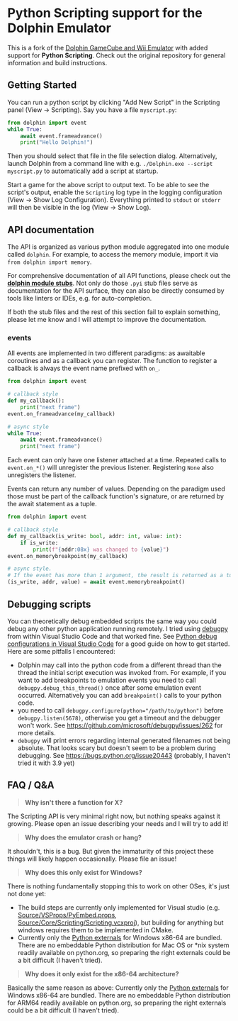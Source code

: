 # Python Scripting support for the Dolphin Emulator

This is a fork of the [Dolphin GameCube and Wii Emulator](https://github.com/dolphin-emu/dolphin)
with added support for **Python Scripting**.
Check out the original repository for general information and build instructions.

## Getting Started

You can run a python script by clicking "Add New Script" in the Scripting panel (View -> Scripting).
Say you have a file `myscript.py`:
```python
from dolphin import event
while True:
    await event.frameadvance()
    print("Hello Dolphin!")
```
Then you should select that file in the file selection dialog.
Alternatively, launch Dolphin from a command line with e.g. `./Dolphin.exe --script myscript.py`
to automatically add a script at startup.

Start a game for the above script to output text.
To be able to see the script's output, enable the `Scripting` log type in the logging configuration (View -> Show Log Configuration).
Everything printed to `stdout` or `stderr` will then be visible in the log (View -> Show Log).


## API documentation

The API is organized as various python module aggregated into one module called `dolphin`.
For example, to access the memory module, import it via `from dolphin import memory`.

For comprehensive documentation of all API functions, please check out the **[dolphin module stubs](dolphin-stubs/)**.
Not only do those `.pyi` stub files serve as documentation for the API surface,
they can also be directly consumed by tools like linters or IDEs, e.g. for auto-completion.

If both the stub files and the rest of this section fail to explain something,
please let me know and I will attempt to improve the documentation.

### events

All events are implemented in two different paradigms: as awaitable coroutines and as a callback you can register.
The function to register a callback is always the event name prefixed with `on_`.
```python
from dolphin import event

# callback style
def my_callback():
    print("next frame")
event.on_frameadvance(my_callback)

# async style
while True:
    await event.frameadvance()
    print("next frame")
```

Each event can only have one listener attached at a time.
Repeated calls to `event.on_*()` will unregister the previous listener.
Registering `None` also unregisters the listener.

Events can return any number of values.
Depending on the paradigm used those must be part of the callback function's signature,
or are returned by the await statement as a tuple.
```python
from dolphin import event

# callback style
def my_callback(is_write: bool, addr: int, value: int):
    if is_write:
        print(f"{addr:08x} was changed to {value}")
event.on_memorybreakpoint(my_callback)

# async style.
# If the event has more than 1 argument, the result is returned as a tuple.
(is_write, addr, value) = await event.memorybreakpoint()
```


## Debugging scripts

You can theoretically debug embedded scripts the same way you could debug any other python application running remotely.
I tried using [debugpy](https://github.com/microsoft/debugpy) from within Visual Studio Code and that worked fine.
See [Python debug configurations in Visual Studio Code](https://code.visualstudio.com/docs/python/debugging)
for a good guide on how to get started.
Here are some pitfalls I encountered:

- Dolphin may call into the python code from a different thread than the thread
  the initial script execution was invoked from.
  For example, if you want to add breakpoints to emulation events you need to call
  `debugpy.debug_this_thread()` once after some emulation event occurred.
  Alternatively you can add `breakpoint()` calls to your python code.
- you need to call `debugpy.configure(python="/path/to/python")` before
  `debugpy.listen(5678)`, otherwise you get a timeout and the debugger won't work.
  See https://github.com/microsoft/debugpy/issues/262 for more details.
- `debugpy` will print errors regarding internal generated filenames not being absolute.
  That looks scary but doesn't seem to be a problem during debugging.
  See https://bugs.python.org/issue20443 (probably, I haven't tried it with 3.9 yet)


## FAQ / Q&A

> **Why isn't there a function for X?**

The Scripting API is very minimal right now, but nothing speaks against it growing.
Please open an issue describing your needs and I will try to add it!

> **Why does the emulator crash or hang?**

It shouldn't, this is a bug. But given the immaturity of this project these things will likely happen occasionally.
Please file an issue!

> **Why does this only exist for Windows?**

There is nothing fundamentally stopping this to work on other OSes, it's just not done yet:
- The build steps are currently only implemented for Visual studio
  (e.g. [Source/VSProps/PyEmbed.props](Source/VSProps/PyEmbed.props), [Source/Core/Scripting/Scripting.vcxproj](Source/Core/Scripting/Scripting.vcxproj)),
  but building for anything but windows requires them to be implemented in CMake.
- Currently only the [Python externals](Externals/python) for Windows x86-64 are bundled.
  There are no embeddable Python distribution for Mac OS or *nix system readily available on python.org,
  so preparing the right externals could be a bit difficult (I haven't tried).

> **Why does it only exist for the x86-64 architecture?**

Basically the same reason as above:
Currently only the [Python externals](Externals/python) for Windows x86-64 are bundled.
There are no embeddable Python distribution for ARM64 readily available on python.org,
so preparing the right externals could be a bit difficult (I haven't tried).

